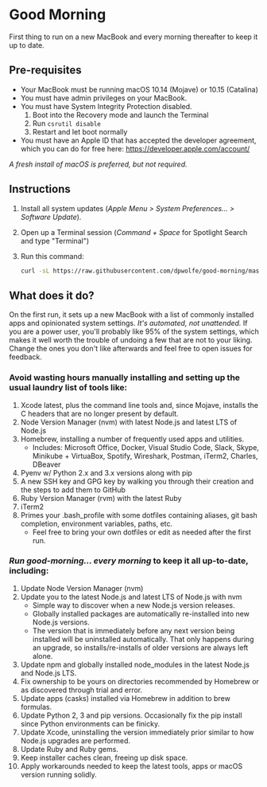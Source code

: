 # Good Morning

First thing to run on a new MacBook and every morning thereafter to keep it up to date.

## Pre-requisites

- Your MacBook must be running macOS 10.14 (Mojave) or 10.15 (Catalina)
- You must have admin privileges on your MacBook.
- You must have System Integrity Protection disabled.
   1. Boot into the Recovery mode and launch the Terminal
   2. Run `csrutil disable`
   3. Restart and let boot normally
- You must have an Apple ID that has accepted the developer agreement, which you can do
   for free here: <https://developer.apple.com/account/>

_A fresh install of macOS is preferred, but not required._

## Instructions

1. Install all system updates (_Apple Menu > System Preferences... > Software Update_).
2. Open up a Terminal session (_Command + Space_ for Spotlight Search and type "Terminal")
3. Run this command:

   ```sh
   curl -sL https://raw.githubusercontent.com/dpwolfe/good-morning/master/good-morning.sh | sh
   ```

## What does it do?

On the first run, it sets up a new MacBook with a list of commonly installed apps and
opinionated system settings. _It's automated, not unattended._ If you are a power user,
you'll probably like 95% of the system settings, which makes it well worth the trouble
of undoing a few that are not to your liking. Change the ones you don't like afterwards
and feel free to open issues for feedback.

### Avoid wasting hours manually installing and setting up the usual laundry list of tools like:

1. Xcode latest, plus the command line tools and, since Mojave, installs the C headers
   that are no longer present by default.
2. Node Version Manager (nvm) with latest Node.js and latest LTS of Node.js
3. Homebrew, installing a number of frequently used apps and utilities.
   - Includes: Microsoft Office, Docker, Visual Studio Code, Slack, Skype, Minikube + VirtuaBox,
     Spotify, Wireshark, Postman, iTerm2, Charles, DBeaver
4. Pyenv w/ Python 2.x and 3.x versions along with pip
5. A new SSH key and GPG key by walking you through their creation and the steps to add
   them to GitHub
6. Ruby Version Manager (rvm) with the latest Ruby
7. iTerm2
8. Primes your .bash_profile with some dotfiles containing aliases, git bash completion,
   environment variables, paths, etc.
   - Feel free to bring your own dotfiles or edit as needed after the first run.

### _Run good-morning... every morning_ to keep it all up-to-date, including:

1. Update Node Version Manager (nvm)
2. Update you to the latest Node.js and latest LTS of Node.js with nvm
   - Simple way to discover when a new Node.js version releases.
   - Globally installed packages are automatically re-installed into new Node.js versions.
   - The version that is immediately before any next version being installed will be uninstalled automatically.
     That only happens during an upgrade, so installs/re-installs of older versions are always left alone.
3. Update npm and globally installed node_modules in the latest Node.js and Node.js LTS.
4. Fix ownership to be yours on directories recommended by Homebrew or as discovered through trial and error.
5. Update apps (casks) installed via Homebrew in addition to brew formulas.
6. Update Python 2, 3 and pip versions. Occasionally fix the pip install since Python environments can be finicky.
7. Update Xcode, uninstalling the version immediately prior similar to how Node.js upgrades are performed.
8. Update Ruby and Ruby gems.
9. Keep installer caches clean, freeing up disk space.
10. Apply workarounds needed to keep the latest tools, apps or macOS version running solidly.
